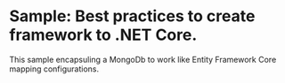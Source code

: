 # Sample: Best practices to create framework to .NET Core.

This sample encapsuling a MongoDb to work like Entity Framework Core mapping configurations.